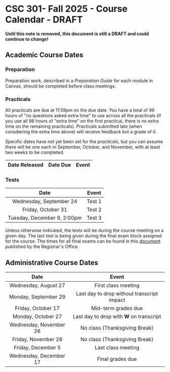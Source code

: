 # CSC 301- Fall 2025 -  Course Calendar - DRAFT

**Until this note is removed, this document is still a DRAFT and could continue to change!**

## Academic Course Dates

### Preparation

Preparation work, described in a *Preparation Guide* for each module in Canvas, should be completed before class meetings. 

### Practicals

All practicals are due at 11:59pm on the due date. You have a total of 96 hours of "no questions asked extra time" to use across all the practicals (if you use all 96 hours of "extra time" on the first practical, there is no extra time on the remaining practicals).  Practicals submitted late (when consdiering the extra time above) will receive feedback but a grade of 0.

Specific dates have not yet been set for the *practicals*, but you can assume there will be one each in September, October, and November, with at least two weeks to be completed.

| Date Released | Date Due | Event |
| :--: | :--: | :--: |


### Tests

| Date | Event |
| :-: | :--: |
| Wednesday, September 24 | Test 1 |
| Friday, October 31 | Test 2 |
| Tuesday, December 9, 2:00pm | Test 3 |

Unless otherwise indicated, the tests will be during the course meeting on a given day. The last test is being given during the final exam block assigned for the course. The times for all final exams can be found in this [document](https://prod.wp.cdn.aws.wfu.edu/sites/120/2025/06/25-26-Final-Exam-Schedule.pdf) published by the Registrar's Office.

## Administrative Course Dates

|          Date          |                   Event                     |
| :--------------------:  | :----------------------------------------: |
|  Wednesday, August 27   | First class meeting                        |
|  Monday, September 29   | Last day to drop without transcript impact |
|  Friday, October 17     | Mid-term grades due                        |
|  Monday, October 27     | Last day to drop with **W** on transcript  |
|  Wednesday, November 26 | No class (Thanksgiving Break)              |
|  Friday, November 28    | No class (Thanksgiving Break)              |
|  Friday, December 5     | Last class meeting                         |
|  Wednesday, December 17 | Final grades due                           |

